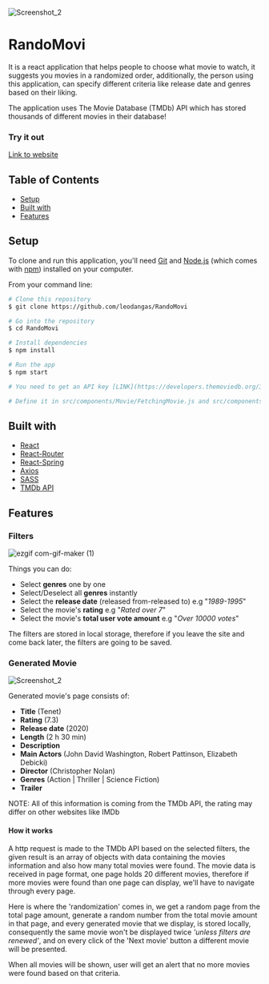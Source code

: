 ![Screenshot_2](https://user-images.githubusercontent.com/89187708/130044100-5d8ca18f-67de-4229-a795-0d285d0cdd0c.png)

# RandoMovi

It is a react application that helps people to choose what movie to watch, it suggests you movies in a randomized order,
additionally, the person using this application, can specify different criteria like release date and genres based on their liking.

The application uses The Movie Database (TMDb) API which has stored thousands of different movies in their database!

### Try it out
[Link to website](https://leodangas.github.io/RandoMovi)
## Table of Contents

* [Setup](#setup)
* [Built with](#built-with)
* [Features](#features)


## Setup
To clone and run this application, you'll need [Git](https://git-scm.com) and [Node.js](https://nodejs.org/en/download/) (which comes with [npm](http://npmjs.com)) installed on your computer.

From your command line:
```bash
# Clone this repository
$ git clone https://github.com/leodangas/RandoMovi

# Go into the repository
$ cd RandoMovi

# Install dependencies
$ npm install

# Run the app
$ npm start

# You need to get an API key [LINK](https://developers.themoviedb.org/3/getting-started/introduction)

# Define it in src/components/Movie/FetchingMovie.js and src/components/Movie.js

```

## Built with

* [React](https://reactjs.org/)
* [React-Router](https://reactrouter.com/)
* [React-Spring](https://react-spring.io/)
* [Axios](https://github.com/axios/axios)
* [SASS](https://sass-lang.com/)
* [TMDb API](https://developers.themoviedb.org/3)

## Features
### Filters
![ezgif com-gif-maker (1)](https://user-images.githubusercontent.com/89187708/130057055-65f4badb-f743-49d5-91a4-68daf5e5803a.gif)

Things you can do:

* Select **genres** one by one
* Select/Deselect all **genres** instantly
* Select the **release date** (released from-released to) e.g "*1989-1995*"
* Select the movie's **rating** e.g "*Rated over 7*"
* Select the movie's **total user vote amount** e.g "*Over 10000 votes*"

The filters are stored in local storage, therefore if you leave the site and come back later, the filters are going to be saved.

### Generated Movie

![Screenshot_2](https://user-images.githubusercontent.com/89187708/130058608-32caaa70-ec2c-4ceb-9732-737c9a37375f.png)

Generated movie's page consists of:

* **Title** (Tenet)
* **Rating** (7.3)
* **Release date** (2020)
* **Length** (2 h 30 min)
* **Description**
* **Main Actors** (John David Washington, Robert Pattinson, Elizabeth Debicki)
* **Director** (Christopher Nolan)
* **Genres** (Action | Thriller | Science Fiction)
* **Trailer**

NOTE: All of this information is coming from the TMDb API, the rating may differ on other websites like IMDb

#### How it works

A http request is made to the TMDb API based on the selected filters, the given result is an array of objects with data containing the movies information and also
how many total movies were found. The movie data is received in page format, one page holds 20 different movies, therefore if more movies were found than one page
can display, we'll have to navigate through every page.

Here is where the 'randomization' comes in, we get a random page from the total page amount, generate a random number from the total movie amount in that page,
and every generated movie that we display, is stored locally, consequently the same movie won't be displayed twice *'unless filters are renewed'*, and on every click of the 'Next movie' button
a different movie will be presented. 

When all movies will be shown, user will get an alert that no more movies were found based on that criteria.
